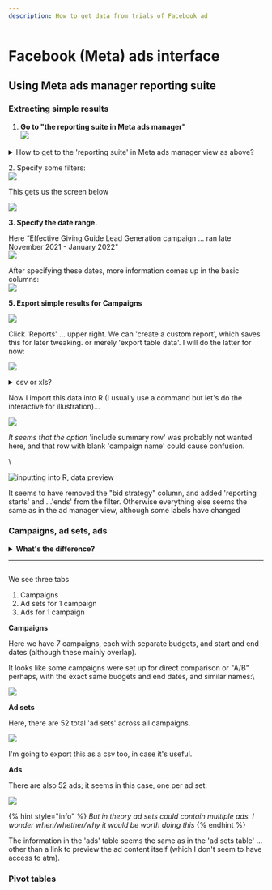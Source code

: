 ```yaml
---
description: How to get data from trials of Facebook ad
---
```


# Facebook (Meta) ads interface

## Using Meta ads manager reporting suite

### Extracting simple results

1. **Go to "the reporting suite in Meta ads manager"**\
   ![](<../../../.gitbook/assets/image (22).png>)

<details>

<summary>How to get to the 'reporting suite' in Meta ads manager view as above?</summary>

URL should look like:\
[`https://business.facebook.com/adsmanager/reporting/manage?act=ACCOUNTNUMBER&business_id=BUSINESSID`](https://business.facebook.com/adsmanager/reporting/manage?act=678706932730469\&business\_id=1149856198387391)`\`

1. Go to [https://business.facebook.com/adsmanager/](https://business.facebook.com/adsmanager/manage/campaigns?act=204215465)
2. Click on the relevant account/campaign

<img src="../../.gitbook/assets/image%20(17).png" alt="" data-size="original">

</details>

2\. Specify some filters:\
![](<../../../.gitbook/assets/image (29) (1).png>)

This gets us the screen below

![](<../../../.gitbook/assets/image (25).png>)



**3. Specify the date range.**

Here “Effective Giving Guide Lead Generation campaign … ran late November 2021 - January 2022"\
![](<../../../.gitbook/assets/image (20).png>)

After specifying these dates, more information comes up in the basic columns:\
![](<../../../.gitbook/assets/image (27).png>)

**5. Export simple results for Campaigns**

![](<../../../.gitbook/assets/image (28).png>)

Click 'Reports' ... upper right. We can 'create a custom report', which saves this for later tweaking. or merely 'export table data'. I will do the latter for now:

![](../../../.gitbook/assets/image.png)



<details>

<summary>csv or xls?</summary>

`.csv` and `.xls` formats are about equally good; R and other software can import either one. I'll choose csv because it's a tiny bit simpler... but in other contexts, xls might be useful for exporting multiple sheets.

</details>

Now I import this data into R (I usually use a command but let's do the interactive for illustration)...

![](<../../../.gitbook/assets/image (17).png>)

_It seems that the option_ 'include summary row' was probably not wanted here, and that row with blank 'campaign name' could cause confusion.

\


![inputting into R, data preview](<../../../.gitbook/assets/image (5).png>)

It seems to have removed the "bid strategy" column, and added 'reporting starts' and ...'ends' from the filter. Otherwise everything else seems the same as in the ad manager view, although some labels have changed



### **Campaigns, ad sets, ads**

<details>

<summary><strong>What's the difference?</strong></summary>

FB/Meta gives some explanation [HERE](https://www.facebook.com/business/help/706063442820839?id=802745156580214), although it leaves some open questions.&#x20;

_You set the advertising objective at the **campaign** level. Here you decide the end goal for your ads, like driving more likes to your Page. At the **ad set** level, you define your targeting strategy by setting up parameters like targeting, budget and schedule. Finally, your **ads** are creative visuals, like pictures or videos, that drive the audience to what you are trying to promote._

_Keep in mind that a campaign can include multiple ad sets, each with different targeting, scheduling and budgeting options selected._

**Still unclear:** \
****Can multiple 'ad sets' use the same 'ads'? \
Why do we seem to see budget and schedule choices listed under 'campaign' in the ads manager?\


</details>

****

<img src="../../../.gitbook/assets/image (30).png" alt="" data-size="original">&#x20;

We see three tabs

1. Campaigns
2. Ad sets for 1 campaign
3. Ads for 1 campaign



**Campaigns**

Here we have 7 campaigns, each with separate budgets, and start and end dates (although these mainly overlap).

It looks like some campaigns were set up for direct comparison or "A/B" perhaps, with the exact same budgets and end dates, and similar names:\


![](<../../../.gitbook/assets/image (8).png>)

**Ad sets**

Here, there are 52 total 'ad sets' across all campaigns.

![](<../../../.gitbook/assets/image (21).png>)

I'm going to export this as a csv too, in case it's useful.



**Ads**

There are also 52 ads; it seems in this case, one per ad set:

![](<../../../.gitbook/assets/image (29).png>)  &#x20;

{% hint style="info" %}
_But in theory ad sets could contain multiple ads.  I wonder when/whether/why it would be worth doing this_
{% endhint %}

The information in the 'ads' table seems the same as in the 'ad sets table' ... other than a link to preview the ad content itself (which I don't seem to have access to atm).

### **Pivot tables**

